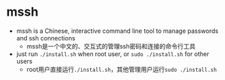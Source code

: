 # mssh

- mssh is a Chinese, interactive command line tool to manage passwords and ssh connections
  - mssh是一个中文的、交互式的管理ssh密码和连接的命令行工具
- just run `./install.sh` when root user, or `sudo ./install.sh` for other users
  - root用户直接运行`./install.sh`，其他管理用户运行`sudo ./install.sh`
